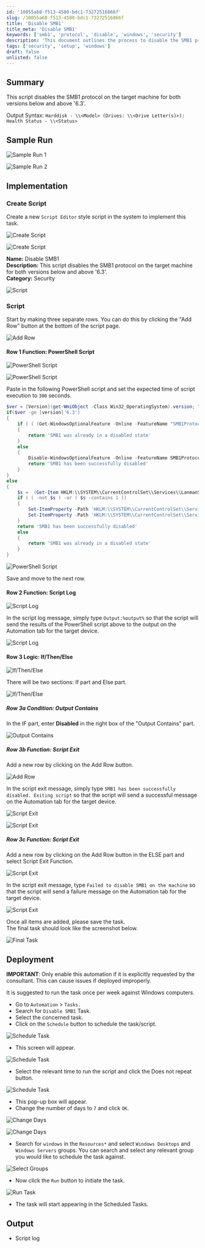 ```yaml
---
id: '10055a68-f513-4580-bdc1-73272516866f'
slug: /10055a68-f513-4580-bdc1-73272516866f
title: 'Disable SMB1'
title_meta: 'Disable SMB1'
keywords: ['smb1', 'protocol', 'disable', 'windows', 'security']
description: 'This document outlines the process to disable the SMB1 protocol on a target machine, including script creation, implementation steps, and deployment instructions. It is crucial for enhancing security on Windows systems by preventing vulnerabilities associated with SMB1.'
tags: ['security', 'setup', 'windows']
draft: false
unlisted: false
---
```


## Summary

This script disables the SMB1 protocol on the target machine for both versions below and above '6.3'.

Output Syntax: `Harddisk - \\<Model> (Drives: \\<Drive Letter(s)>): Health Status - \\<Status>`

## Sample Run

![Sample Run 1](../../../static/img/Disable-SMB1/image_2.png)

![Sample Run 2](../../../static/img/Disable-SMB1/image_3.png)

## Implementation

### Create Script

Create a new `Script Editor` style script in the system to implement this task.

![Create Script](../../../static/img/Disable-SMB1/image_4.png)

![Create Script](../../../static/img/Disable-SMB1/image_5.png)

**Name:** Disable SMB1  
**Description:** This script disables the SMB1 protocol on the target machine for both versions below and above '6.3'.  
**Category:** Security

![Script](../../../static/img/Disable-SMB1/image_6.png)

### Script

Start by making three separate rows. You can do this by clicking the "Add Row" button at the bottom of the script page.

![Add Row](../../../static/img/Disable-SMB1/image_7.png)

#### Row 1 Function: PowerShell Script

![PowerShell Script](../../../static/img/Disable-SMB1/image_8.png)

![PowerShell Script](../../../static/img/Disable-SMB1/image_9.png)

Paste in the following PowerShell script and set the expected time of script execution to `300` seconds.

```powershell
$ver = [Version](get-WmiObject -Class Win32_OperatingSystem).version; "$($ver.Major).$($ver.Minor)"; 
if($ver -ge [version]'6.3') 
{
    if ( ( (Get-WindowsOptionalFeature -Online -FeatureName "SMB1Protocol").state )  -ne 'Enabled') 
    { 
        return 'SMB1 was already in a disabled state'
    } 
    else 
    {
        Disable-WindowsOptionalFeature -Online -FeatureName SMB1Protocol -NoRestart
        return 'SMB1 has been successfully disabled'
    }
} 
else 
{
    $s =  (Get-Item HKLM:\\SYSTEM\\CurrentControlSet\\Services\\LanmanServer\\Parameters | ForEach-Object {Get-ItemProperty $_.pspath -Name SMB1} ); 
    if ( ( -not $s ) -or ( $s -contains 1 )) 
    {  
        Set-ItemProperty -Path 'HKLM:\\SYSTEM\\CurrentControlSet\\Services\\Lanmanworkstation\\Parameters' -Name 'SMB1' -Value 0 -Type DWORD -Force
        Set-ItemProperty -Path 'HKLM:\\SYSTEM\\CurrentControlSet\\Services\\LanmanServer\\Parameters' -Name 'SMB1' -Value 0 -Type DWORD -Force
    }  
    return 'SMB1 has been successfully disabled'
    else 
    {
        return 'SMB1 was already in a disabled state'
    }
}
```

![PowerShell Script](../../../static/img/Disable-SMB1/image_10.png)

Save and move to the next row.

#### Row 2 Function: Script Log

![Script Log](../../../static/img/Disable-SMB1/image_11.png)

In the script log message, simply type `Output:%output%` so that the script will send the results of the PowerShell script above to the output on the Automation tab for the target device.

![Script Log](../../../static/img/Disable-SMB1/image_12.png)

#### Row 3 Logic: If/Then/Else

![If/Then/Else](../../../static/img/Disable-SMB1/image_13.png)

There will be two sections: If part and Else part.

![If/Then/Else](../../../static/img/Disable-SMB1/image_14.png)

##### Row 3a Condition: Output Contains

In the IF part, enter **Disabled** in the right box of the "Output Contains" part.

![Output Contains](../../../static/img/Disable-SMB1/image_15.png)

##### Row 3b Function: Script Exit

Add a new row by clicking on the Add Row button.

![Add Row](../../../static/img/Disable-SMB1/image_16.png)

In the script exit message, simply type `SMB1 has been successfully disabled. Exiting script` so that the script will send a successful message on the Automation tab for the target device.

![Script Exit](../../../static/img/Disable-SMB1/image_17.png)

![Script Exit](../../../static/img/Disable-SMB1/image_18.png)

##### Row 3c Function: Script Exit

Add a new row by clicking on the Add Row button in the ELSE part and select Script Exit Function.

![Script Exit](../../../static/img/Disable-SMB1/image_17.png)

In the script exit message, type `Failed to disable SMB1 on the machine` so that the script will send a failure message on the Automation tab for the target device.

![Script Exit](../../../static/img/Disable-SMB1/image_19.png)

Once all items are added, please save the task.  
The final task should look like the screenshot below.

![Final Task](../../../static/img/Disable-SMB1/image_20.png)

## Deployment

**IMPORTANT**: Only enable this automation if it is explicitly requested by the consultant. This can cause issues if deployed improperly.

It is suggested to run the task once per week against Windows computers.

- Go to `Automation` > `Tasks.`
- Search for `Disable SMB1` Task.
- Select the concerned task.
- Click on the `Schedule` button to schedule the task/script.

![Schedule Task](../../../static/img/Disable-SMB1/image_21.png)

- This screen will appear.

![Schedule Task](../../../static/img/Disable-SMB1/image_22.png)

- Select the relevant time to run the script and click the Does not repeat button.

![Schedule Task](../../../static/img/Disable-SMB1/image_23.png)

- This pop-up box will appear.
- Change the number of days to `7` and click `OK`.

![Change Days](../../../static/img/Disable-SMB1/image_24.png)

![Change Days](../../../static/img/Disable-SMB1/image_25.png)

- Search for `windows` in the `Resources*` and select `Windows Desktops` and `Windows Servers` groups. You can search and select any relevant group you would like to schedule the task against.

![Select Groups](../../../static/img/Disable-SMB1/image_26.png)

- Now click the `Run` button to initiate the task.

![Run Task](../../../static/img/Disable-SMB1/image_27.png)

- The task will start appearing in the Scheduled Tasks.

## Output

- Script log



